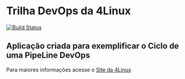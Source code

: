# Trilha DevOps da 4Linux

<!-- Altere a Flag abaixo com sua URL do Travis -->
[![Build Status](https://travis-ci.org/cbrasantos/DevOpsLab-HelloWorld.svg?branch=master)](https://travis-ci.org/cbrasantos/DevOpsLab-HelloWorld)

## Aplicação criada para exemplificar o Ciclo de uma PipeLine DevOps


Para maiores informações acesse o [Site da 4Linux](https://www.4linux.com.br/cursos/devops)
